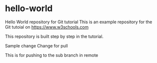 # hello-world
Hello World repository for Git tutorial
This is an example repository for the Git tutoial on https://www.w3schools.com

This repository is built step by step in the tutorial.

Sample change
Change for pull

This is for pushing to the sub branch in remote
